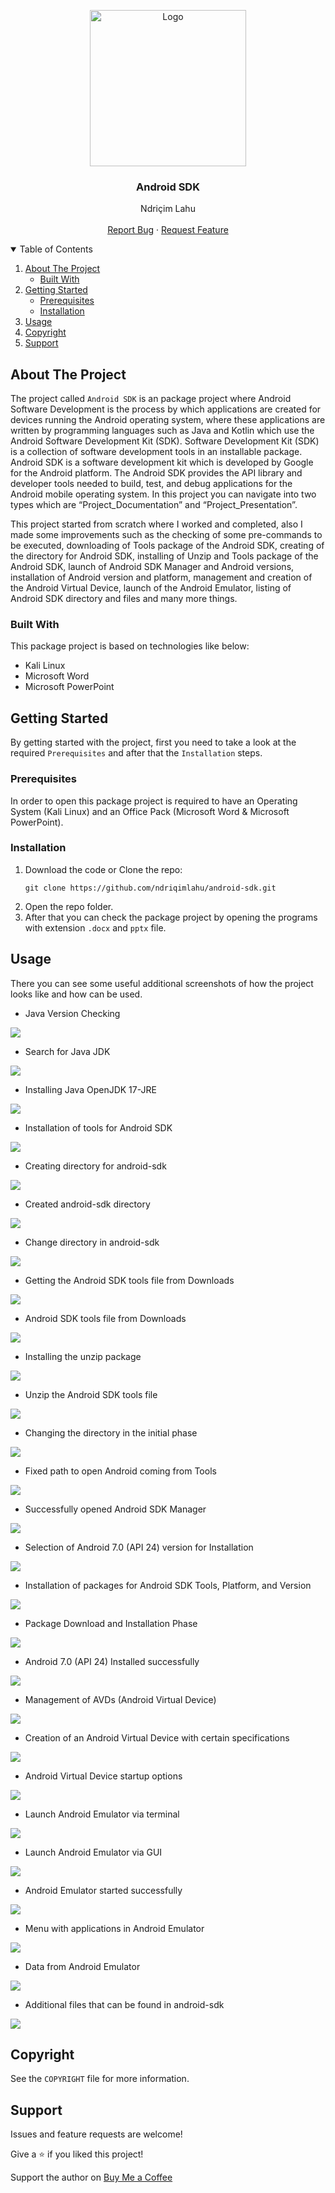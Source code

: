 <!-- PROJECT LOGO -->
<p align="center">
  <img src="https://github.com/ndriqimlahu/ndriqim-lahu-portfolio/blob/main/assets/portfolio/AndroidSDK.png" alt="Logo" width="250" height="250">
  <h3 align="center">Android SDK</h3>
  <p align="center">
    Ndriçim Lahu
    <br>
    <br>
    <a href="https://github.com/ndriqimlahu/android-sdk/issues">Report Bug</a>
    ·
    <a href="https://github.com/ndriqimlahu/android-sdk/issues">Request Feature</a>
  </p>
</p>


<!-- TABLE OF CONTENTS -->
<details open="open">
  <summary>Table of Contents</summary>
  <ol>
    <li>
      <a href="#about-the-project">About The Project</a>
      <ul>
        <li><a href="#built-with">Built With</a></li>
      </ul>
    </li>
    <li>
      <a href="#getting-started">Getting Started</a>
      <ul>
        <li><a href="#prerequisites">Prerequisites</a></li>
        <li><a href="#installation">Installation</a></li>
      </ul>
    </li>
    <li><a href="#usage">Usage</a></li>
    <li><a href="#copyright">Copyright</a></li>
    <li><a href="#support">Support</a></li>
  </ol>
</details>


<!-- ABOUT THE PROJECT -->
## About The Project

The project called `Android SDK` is an package project where Android Software Development is the process by which applications are created for devices running the Android operating system, where these applications are written by programming languages such as Java and Kotlin which use the Android Software Development Kit (SDK). Software Development Kit (SDK) is a collection of software development tools in an installable package. Android SDK is a software development kit which is developed by Google for the Android platform. The Android SDK provides the API library and developer tools needed to build, test, and debug applications for the Android mobile operating system. In this project you can navigate into two types which are “Project_Documentation” and “Project_Presentation”.

This project started from scratch where I worked and completed, also I made some improvements such as the checking of some pre-commands to be executed, downloading of Tools package of the Android SDK, creating of the directory for Android SDK, installing of Unzip and Tools package of the Android SDK, launch of Android SDK Manager and Android versions, installation of Android version and platform, management and creation of the Android Virtual Device, launch of the Android Emulator, listing of Android SDK directory and files and many more things.


### Built With

This package project is based on technologies like below:

* Kali Linux
* Microsoft Word
* Microsoft PowerPoint


<!-- GETTING STARTED -->
## Getting Started

By getting started with the project, first you need to take a look at the required `Prerequisites` and after that the `Installation` steps.


### Prerequisites

In order to open this package project is required to have an Operating System (Kali Linux) and an Office Pack (Microsoft Word & Microsoft PowerPoint).


### Installation

1. Download the code or Clone the repo:
   ```terminal
   git clone https://github.com/ndriqimlahu/android-sdk.git
   ```
2. Open the repo folder.
3. After that you can check the package project by opening the programs with extension `.docx` and `pptx` file.


<!-- USAGE -->
## Usage

There you can see some useful additional screenshots of how the project looks like and how can be used.

* Java Version Checking
<img src="https://raw.githubusercontent.com/ndriqimlahu/android-sdk/main/Preview/01-Kontrollimi%20i%20Verzionit%20te%20Java.png">

* Search for Java JDK
<img src="https://raw.githubusercontent.com/ndriqimlahu/android-sdk/main/Preview/02-Kerkimi%20per%20Java%20JDK.png">

* Installing Java OpenJDK 17-JRE
<img src="https://raw.githubusercontent.com/ndriqimlahu/android-sdk/main/Preview/03-Instalimi%20i%20Java%20OpenJDK%2017-JRE.png">

* Installation of tools for Android SDK
<img src="https://raw.githubusercontent.com/ndriqimlahu/android-sdk/main/Preview/04-Instalimi%20i%20tools%20per%20Android%20SDK.png">

* Creating directory for android-sdk
<img src="https://raw.githubusercontent.com/ndriqimlahu/android-sdk/main/Preview/05-Krijimi%20i%20direktoriumit%20p%C3%ABr%20android-sdk.png">

* Created android-sdk directory
<img src="https://raw.githubusercontent.com/ndriqimlahu/android-sdk/main/Preview/06-Direktoriumi%20i%20krijuar%20android-sdk.png">

* Change directory in android-sdk
<img src="https://raw.githubusercontent.com/ndriqimlahu/android-sdk/main/Preview/07-Ndryshimi%20i%20direktoriumit%20ne%20android-sdk.png">

* Getting the Android SDK tools file from Downloads
<img src="https://raw.githubusercontent.com/ndriqimlahu/android-sdk/main/Preview/08-Marrja%20e%20fajllit%20tools%20te%20Android%20SDK%20nga%20Downloads.png">

* Android SDK tools file from Downloads
<img src="https://raw.githubusercontent.com/ndriqimlahu/android-sdk/main/Preview/09-Fajlli%20tools%20i%20Android%20SDK%20nga%20Downloads.png">

* Installing the unzip package
<img src="https://raw.githubusercontent.com/ndriqimlahu/android-sdk/main/Preview/10-Instalimi%20i%20paketes%20per%20unzip.png">

* Unzip the Android SDK tools file
<img src="https://raw.githubusercontent.com/ndriqimlahu/android-sdk/main/Preview/11-Unzip%20i%20fajllit%20tools%20te%20Android%20SDK.png">

* Changing the directory in the initial phase
<img src="https://raw.githubusercontent.com/ndriqimlahu/android-sdk/main/Preview/12-Ndryshimi%20i%20direktoriumit%20ne%20fazen%20fillestare.png">

* Fixed path to open Android coming from Tools
<img src="https://raw.githubusercontent.com/ndriqimlahu/android-sdk/main/Preview/13-Path%20i%20caktuar%20per%20te%20hapur%20Android%20qe%20vjen%20nga%20Tools.png">

* Successfully opened Android SDK Manager
<img src="https://raw.githubusercontent.com/ndriqimlahu/android-sdk/main/Preview/14-Hapja%20me%20sukses%20e%20Android%20SDK%20Manager.png">

* Selection of Android 7.0 (API 24) version for Installation
<img src="https://raw.githubusercontent.com/ndriqimlahu/android-sdk/main/Preview/15-Zgjedhja%20e%20verzionit%20Android%207.0%20(API%2024)%20per%20Instalim.png">

* Installation of packages for Android SDK Tools, Platform, and Version
<img src="https://raw.githubusercontent.com/ndriqimlahu/android-sdk/main/Preview/16-Instalimi%20i%20packages%20per%20Android%20SDK%20Tools%2C%20Platform%2C%20Version.png">

* Package Download and Installation Phase
<img src="https://raw.githubusercontent.com/ndriqimlahu/android-sdk/main/Preview/17-Faza%20e%20Shkarkimit%20dhe%20Instalimit%20te%20packages.png">

* Android 7.0 (API 24) Installed successfully
<img src="https://raw.githubusercontent.com/ndriqimlahu/android-sdk/main/Preview/18-Android%207.0%20(API%2024)%20i%20Instaluar%20me%20sukses.png">

* Management of AVDs (Android Virtual Device)
<img src="https://raw.githubusercontent.com/ndriqimlahu/android-sdk/main/Preview/19-Menaxhimi%20i%20AVDs%20(Android%20Virtual%20Device).png">

* Creation of an Android Virtual Device with certain specifications
<img src="https://raw.githubusercontent.com/ndriqimlahu/android-sdk/main/Preview/20-Krijimi%20i%20nje%20Android%20Virtual%20Device%20me%20specifika%20te%20caktuara.png">

* Android Virtual Device startup options
<img src="https://raw.githubusercontent.com/ndriqimlahu/android-sdk/main/Preview/21-Opsionet%20per%20startim%20te%20Android%20Virtual%20Device.png">

* Launch Android Emulator via terminal
<img src="https://raw.githubusercontent.com/ndriqimlahu/android-sdk/main/Preview/22-Startimi%20i%20Android%20Emulator%20permes%20terminal.png">

* Launch Android Emulator via GUI
<img src="https://raw.githubusercontent.com/ndriqimlahu/android-sdk/main/Preview/23-Startimi%20i%20Android%20Emulator%20permes%20GUI.png">

* Android Emulator started successfully
<img src="https://raw.githubusercontent.com/ndriqimlahu/android-sdk/main/Preview/24-Android%20Emulator%20i%20startuar%20me%20sukses.png">

* Menu with applications in Android Emulator
<img src="https://raw.githubusercontent.com/ndriqimlahu/android-sdk/main/Preview/25-Menu%20me%20aplikacione%20ne%20Android%20Emulator.png">

* Data from Android Emulator
<img src="https://raw.githubusercontent.com/ndriqimlahu/android-sdk/main/Preview/26-Te%20dhena%20nga%20Android%20Emulator.png">

* Additional files that can be found in android-sdk
<img src="https://raw.githubusercontent.com/ndriqimlahu/android-sdk/main/Preview/27-Fajlla%20shtese%20qe%20mund%20te%20gjenden%20ne%20android-sdk.png">


<!-- COPYRIGHT -->
## Copyright

See the `COPYRIGHT` file for more information.


<!-- SUPPORT -->
## Support

Issues and feature requests are welcome!

Give a ⭐️ if you liked this project!

Support the author on <a href="https://www.buymeacoffee.com/ndriqimlahu">Buy Me a Coffee</a>

